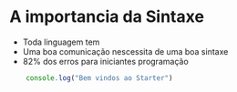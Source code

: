 # A importancia da Sintaxe

* Toda linguagem tem
* Uma boa comunicação nescessita de uma boa sintaxe
* 82% dos erros para iniciantes programação

```js
    console.log("Bem vindos ao Starter")
```